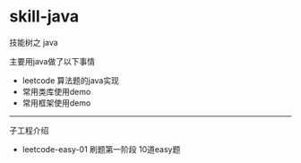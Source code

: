 # skill-java

技能树之 java

主要用java做了以下事情

- leetcode 算法题的java实现
- 常用类库使用demo
- 常用框架使用demo

---

子工程介绍

- leetcode-easy-01 刷题第一阶段 10道easy题